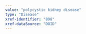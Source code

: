 ```yaml
---
value: "polycystic kidney disease"
type: "Disease"
xref-identifier: "898"
xref-dataSource: "DOID"
---
```

